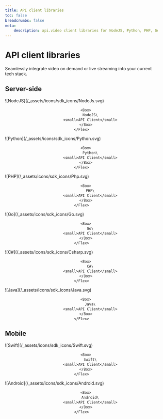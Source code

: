 ```yaml
---
title: API client libraries
toc: false
breadcrumbs: false
meta: 
    description: api.video client libraries for NodeJS, Python, PHP, Go, C#, Java, iOS Swift, and Android.
---
```


<div class="section-header no-toc">

# API client libraries

</div>

Seamlessly integrate video on demand or live streaming into your current tech stack.

## Server-side

<Grid cols="2" gap="3">
<Card href="././apivideo-nodejs-client.md" pad="0">
    <Flex gap="2" pad="2" align="center">
        <Box>![NodeJS](/_assets/icons/sdk_icons/NodeJs.svg)</Box>

        <Box>
            NodeJS\
            <small>API Client</small>
        </Box>
    </Flex>
</Card>

<Card href="././apivideo-python-client.md" pad="0">
    <Flex gap="2" pad="2" align="center">
        <Box>![Python](/_assets/icons/sdk_icons/Python.svg)</Box>

        <Box>
            Python\
            <small>API Client</small>
        </Box>
    </Flex>
</Card>

<Card href="././apivideo-php-client.md" pad="0">
    <Flex gap="2" pad="2" align="center">
        <Box>![PHP](/_assets/icons/sdk_icons/Php.svg)</Box>

        <Box>
            PHP\
            <small>API Client</small>
        </Box>
    </Flex>
</Card>

<Card href="././apivideo-go-client.md" pad="0">
    <Flex gap="2" pad="2" align="center">
        <Box>![Go](/_assets/icons/sdk_icons/Go.svg)</Box>

        <Box>
            Go\
            <small>API Client</small>
        </Box>
    </Flex>
</Card>

<Card href="././apivideo-csharp-client.md" pad="0">
    <Flex gap="2" pad="2" align="center">
        <Box>![C#](/_assets/icons/sdk_icons/Csharp.svg)</Box>

        <Box>
            C#\
            <small>API Client</small>
        </Box>
    </Flex>
</Card>

<Card href="././apivideo-java-client.md" pad="0">
    <Flex gap="2" pad="2" align="center">
        <Box>![Java](/_assets/icons/sdk_icons/Java.svg)</Box>

        <Box>
            Java\
            <small>API Client</small>
        </Box>
    </Flex>
</Card>
</Grid>

## Mobile

<Grid cols="2" gap="3">
<Card href="././apivideo-swift5-client.md" pad="0">
    <Flex gap="2" pad="2" align="center">
        <Box>![Swift](/_assets/icons/sdk_icons/Swift.svg)</Box>

        <Box>
            Swift\
            <small>API Client</small>
        </Box>
    </Flex>
</Card>

<Card href="././apivideo-android-client.md" pad="0">
    <Flex gap="2" pad="2" align="center">
        <Box>![Android](/_assets/icons/sdk_icons/Android.svg)</Box>

        <Box>
            Android\
            <small>API Client</small>
        </Box>
    </Flex>
</Card>
</Grid>